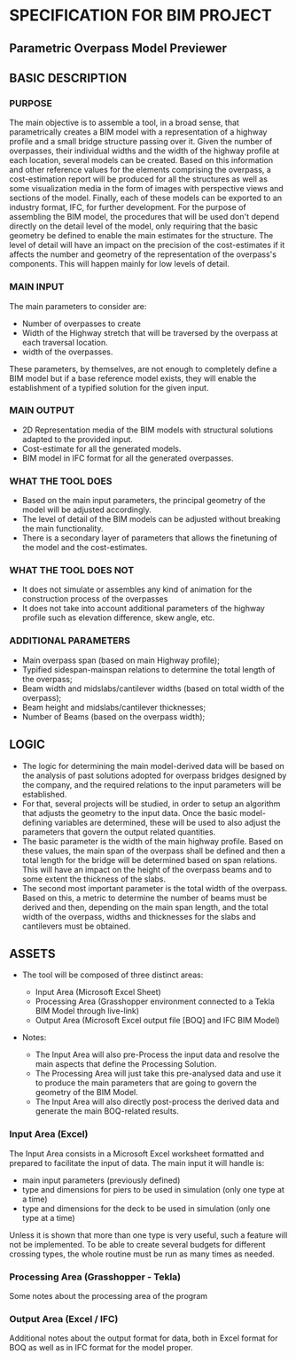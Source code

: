 # SPECIFICATION FOR BIM PROJECT
## Parametric Overpass Model Previewer


## BASIC DESCRIPTION

### PURPOSE

The main objective is to assemble a tool, in a broad sense, that parametrically creates a BIM model with a representation of a highway profile and a small bridge structure passing over it. Given the number of overpasses, their individual widths and the width of the highway profile at each location, several models can be created. 
Based on this information and other reference values for the elements comprising the overpass, a cost-estimation report will be produced for all the structures as well as some visualization media in the form of images with perspective views and sections of the model.
Finally, each of these models can be exported to an industry format, IFC, for further development.
For the purpose of assembling the BIM model, the procedures that will be used don't depend directly on the detail level of the model, only requiring that the basic geometry be defined to enable the main estimates for the structure. The level of detail will have an impact on the precision of the cost-estimates if it affects the number and geometry of the representation of the overpass's components. This will happen mainly for low levels of detail.


### MAIN INPUT

The main parameters to consider are:

* Number of overpasses to create
* Width of the Highway stretch that will be traversed by the overpass at each traversal location.
* width of the overpasses.

These parameters, by themselves, are not enough to completely define a BIM model but if a base reference model exists, they will enable the establishment of a typified solution for the given input.


### MAIN OUTPUT

* 2D Representation media of the BIM models with structural solutions adapted to the provided input.
* Cost-estimate for all the generated models.
* BIM model in IFC format for all the generated overpasses.


### WHAT THE TOOL DOES

* Based on the main input parameters, the principal geometry of the model will be adjusted accordingly.
* The level of detail of the BIM models can be adjusted without breaking the main functionality.
* There is a secondary layer of parameters that allows the finetuning of the model and the cost-estimates.


### WHAT THE TOOL DOES NOT

* It does not simulate or assembles any kind of animation for the construction process of the overpasses
* It does not take into account additional parameters of the highway profile such as elevation difference, skew angle, etc.


### ADDITIONAL PARAMETERS 

* Main overpass span (based on main Highway profile);
* Typified sidespan-mainspan relations to determine the total length of the overpass;
* Beam width and midslabs/cantilever widths (based on total width of the overpass);
* Beam height and midslabs/cantilever thicknesses;
* Number of Beams (based on the overpass width);

## LOGIC

* The logic for determining the main model-derived data will be based on the analysis of past solutions adopted for overpass bridges designed by the company, and the required relations to the input parameters will be established.
* For that, several projects will be studied, in order to setup an algorithm that adjusts the geometry to the input data. Once the basic model-defining variables are determined, these will be used to also adjust the parameters that govern the output related quantities.
* The basic parameter is the width of the main highway profile. Based on these values, the main span of the overpass shall be defined and then a total length for the bridge will be determined based on span relations. This will have an impact on the height of the overpass beams and to some extent the thickness of the slabs.
* The second most important parameter is the total width of the overpass. Based on this, a metric to determine the number of beams must be derived and then, depending on the main span length, and the total width of the overpass, widths and thicknesses for the slabs and cantilevers must be obtained.

## ASSETS

* The tool will be composed of three distinct areas:
    * Input Area (Microsoft Excel Sheet)
    * Processing Area (Grasshopper environment connected to a Tekla BIM Model through live-link)
    * Output Area (Microsoft Excel output file [BOQ] and IFC BIM Model)

* Notes:
    * The Input Area will also pre-Process the input data and resolve the main aspects that define the Processing Solution. 
    * The Processing Area will just take this pre-analysed data and use it to produce the main parameters that are going to govern the geometry of the BIM Model.
    * The Input Area will also directly post-process the derived data and generate the main BOQ-related results.

### Input Area (Excel)

The Input Area consists in a Microsoft Excel worksheet formatted and prepared to facilitate the input of data. The main input it will handle is:

* main input parameters (previously defined)
* type and dimensions for piers to be used in simulation (only one type at a time)
* type and dimensions for the deck to be used in simulation (only one type at a time)

Unless it is shown that more than one type is very useful, such a feature will not be implemented. To be able to create several budgets for different crossing types, the whole routine must be run as many times as needed.

### Processing Area (Grasshopper - Tekla)

Some notes about the processing area of the program

### Output Area (Excel / IFC)

Additional notes about the output format for data, both in Excel format for BOQ as well as in IFC format for the model proper.





